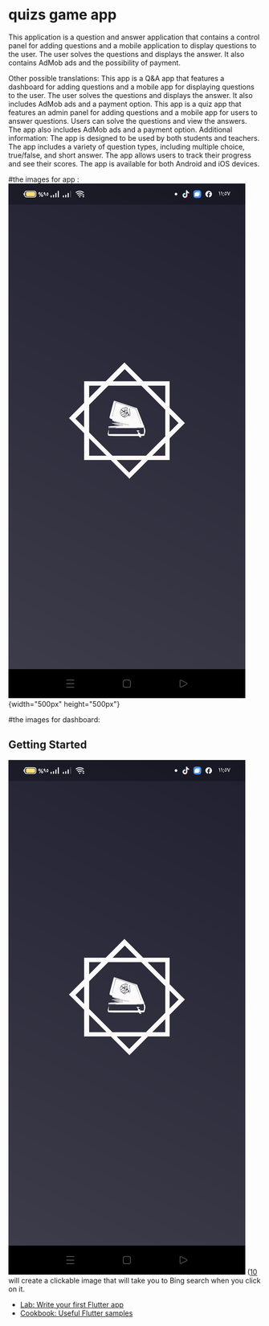# quizs game app 
This application is a question and answer application that contains a control panel for adding questions and a mobile application to display questions to the user. The user solves the questions and displays the answer. It also contains AdMob ads and the possibility of payment.

Other possible translations:
This app is a Q&A app that features a dashboard for adding questions and a mobile app for displaying questions to the user. The user solves the questions and displays the answer. It also includes AdMob ads and a payment option.
This app is a quiz app that features an admin panel for adding questions and a mobile app for users to answer questions. Users can solve the questions and view the answers. The app also includes AdMob ads and a payment option.
Additional information:
The app is designed to be used by both students and teachers.
The app includes a variety of question types, including multiple choice, true/false, and short answer.
The app allows users to track their progress and see their scores.
The app is available for both Android and iOS devices.

#the images for app :
 ![splash screen ](https://github.com/zeftawyapps/quizs-game-app/blob/master/quiz/Screenshot_2023-10-17-11-57-18-43_42c17d524df30ba81cdddad866a78249.jpg){width="500px" height="500px"}
 

#the images for dashboard:

## Getting Started

 

![Image description](https://github.com/zeftawyapps/quizs-game-app/blob/master/quiz/Screenshot_2023-10-17-11-57-18-43_42c17d524df30ba81cdddad866a78249.jpg)
([10](https://bing.com/search?q=) will create a clickable image that will take you to Bing search when you click on it.
- [Lab: Write your first Flutter app](https://docs.flutter.dev/get-started/codelab)
- [Cookbook: Useful Flutter samples](https://docs.flutter.dev/cookbook)
 
